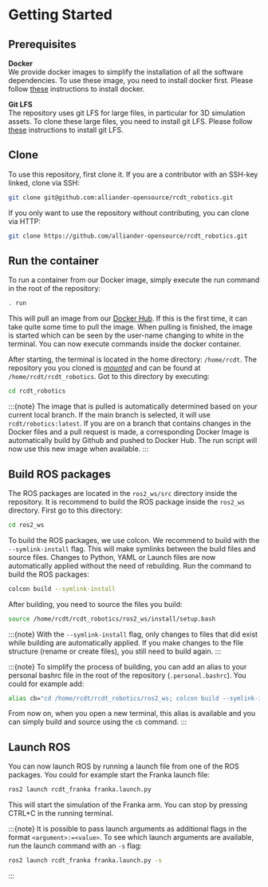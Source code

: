 <!--
SPDX-FileCopyrightText: Alliander N. V.

SPDX-License-Identifier: Apache-2.0
-->

# Getting Started

## Prerequisites

**Docker**\
We provide docker images to simplify the installation of all the software dependencies. To use these image, you need to install docker first. Please follow [these](docker) instructions to install docker.

**Git LFS**\
The repository uses git LFS for large files, in particular for 3D simulation assets. To clone these large files, you need to install git LFS. Please follow  [these](https://git-lfs.com/) instructions to install git LFS.

## Clone

To use this repository, first clone it. If you are a contributor with an SSH-key linked, clone via SSH:

```bash
git clone git@github.com:alliander-opensource/rcdt_robotics.git
```

If you only want to use the repository without contributing, you can clone via HTTP:

```bash
git clone https://github.com/alliander-opensource/rcdt_robotics.git
```

## Run the container

To run a container from our Docker image, simply execute the run command in the root of the repository:

```bash
. run
```

This will pull an image from our [Docker Hub](https://hub.docker.com/r/rcdt/robotics). If this is the first time, it can take quite some time to pull the image. When pulling is finished, the image is started which can be seen by the user-name changing to white in the terminal. You can now execute commands inside the docker container.

After starting, the terminal is located in the home directory: `/home/rcdt`. The repository you you cloned is [*mounted*](https://docs.docker.com/engine/storage/bind-mounts/) and can be found at `/home/rcdt/rcdt_robotics`. Got to this directory by executing:

```bash
cd rcdt_robotics
```

:::{note}
The image that is pulled is automatically determined based on your current local branch. If the main branch is selected, it will use `rcdt/robotics:latest`. If you are on a branch that contains changes in the Docker files and a pull request is made, a corresponding Docker Image is automatically build by Github and pushed to Docker Hub. The run script will now use this new image when available.
:::

## Build ROS packages

The ROS packages are located in the `ros2_ws/src` directory inside the repository. It is recommend to build the ROS package inside the `ros2_ws` directory. First go to this directory:

```bash
cd ros2_ws
```

To build the ROS packages, we use colcon. We recommend to build with the `--symlink-install` flag. This will make symlinks between the build files and source files. Changes to Python, YAML or Launch files are now automatically applied without the need of rebuilding. Run the command to build the ROS packages:

```bash
colcon build --symlink-install
```

After building, you need to source the files you build:

```bash
source /home/rcdt/rcdt_robotics/ros2_ws/install/setup.bash
```

:::{note}
With the `--symlink-install` flag, only changes to files that did exist while building are automatically applied. If you make changes to the file structure (rename or create files), you still need to build again.
:::

:::{note}
To simplify the process of building, you can add an alias to your personal bashrc file in the root of the repository (`.personal.bashrc`). You could for example add:

```bash
alias cb="cd /home/rcdt/rcdt_robotics/ros2_ws; colcon build --symlink-install; source install/setup.bash"
```

From now on, when you open a new terminal, this alias is available and you can simply build and source using the `cb` command.
:::

## Launch ROS

You can now launch ROS by running a launch file from one of the ROS packages. You could for example start the Franka launch file:

```bash
ros2 launch rcdt_franka franka.launch.py
```

This will start the simulation of the Franka arm. You can stop by pressing CTRL+C in the running terminal.

:::{note}
It is possible to pass launch arguments as additional flags in the format `<argument>:=<value>`. To see which launch arguments are available, run the launch command with an `-s` flag:

```bash
ros2 launch rcdt_franka franka.launch.py -s
```

:::
